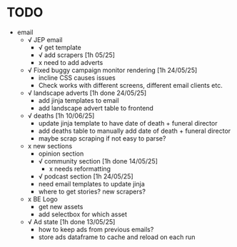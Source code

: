 # TODO
- email
    - √ JEP email
        - √ get template
        - √ add scrapers [1h 05/25]
        - x need to add adverts
    - √ Fixed buggy campaign monitor rendering [1h 24/05/25]
        - incline CSS causes issues
        - Check works with different screens, different email clients etc.
    - √ landscape adverts [1h done 24/05/25]
        - add jinja templates to email
        - add landscape advert table to frontend
    - √ deaths [1h 10/06/25]
        - update jinja template to have date of death + funeral director
        - add deaths table to manually add date of death + funeral director
        - maybe scrap scraping if not easy to parse?
    - x new sections
        - opinion section
        - √ community section [1h done 14/05/25]
            - x needs reformatting
        - √ podcast section [1h 24/05/25]
        - need email templates to update jinja
        - where to get stories? new scrapers?
    - x BE Logo
        - get new assets
        - add selectbox for which asset 
    - √ Ad state [1h done 13/05/25]
        - how to keep ads from previous emails?
        - store ads dataframe to cache and reload on each run